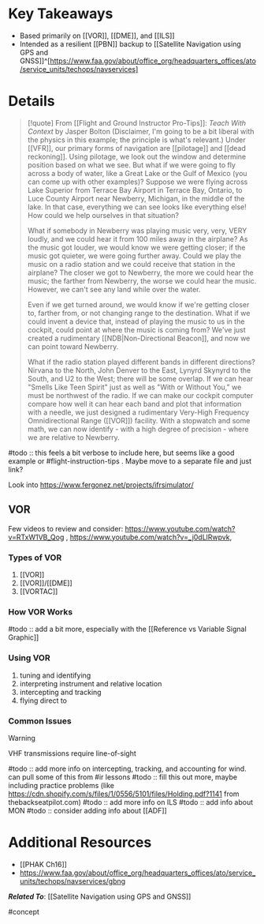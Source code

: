 # Key Takeaways
- Based primarily on [[VOR]], [[DME]], and [[ILS]]
- Intended as a resilient [[PBN]] backup to [[Satellite Navigation using GPS and GNSS]]^[https://www.faa.gov/about/office_org/headquarters_offices/ato/service_units/techops/navservices]

# Details

> [!quote] From [[Flight and Ground Instructor Pro-Tips]]: *Teach With Context* by Jasper Bolton
> (Disclaimer, I'm going to be a bit liberal with the physics in this example; the principle is what's relevant.) Under [[VFR]], our primary forms of navigation are [[pilotage]] and [[dead reckoning]]. Using pilotage, we look out the window and determine position based on what we see. But what if we were going to fly across a body of water, like a Great Lake or the Gulf of Mexico (you can come up with other examples)? Suppose we were flying across Lake Superior from Terrace Bay Airport in Terrace Bay, Ontario, to Luce County Airport near Newberry, Michigan, in the middle of the lake. In that case, everything we can see looks like everything else! How could we help ourselves in that situation?
> 
> What if somebody in Newberry was playing music very, very, VERY loudly, and we could hear it from 100 miles away in the airplane? As the music got louder, we would know we were getting closer; if the music got quieter, we were going further away. Could we play the music on a radio station and we could receive that station in the airplane? The closer we got to Newberry, the more we could hear the music; the farther from Newberry, the worse we could hear the music. However, we can't see any land while over the water.
> 
> Even if we get turned around, we would know if we're getting closer to, farther from, or not changing range to the destination. What if we could invent a device that, instead of playing the music to us in the cockpit, could point at where the music is coming from? We've just created a rudimentary [[NDB|Non-Directional Beacon]], and now we can point toward Newberry.
> 
> What if the radio station played different bands in different directions? Nirvana to the North, John Denver to the East, Lynyrd Skynyrd to the South, and U2 to the West; there will be some overlap. If we can hear "Smells Like Teen Spirit" just as well as "With or Without You," we must be northwest of the radio. If we can make our cockpit computer compare how well it can hear each band and plot that information with a needle, we just designed a rudimentary Very-High Frequency Omnidirectional Range ([[VOR]]) facility. With a stopwatch and some math, we can now identify - with a high degree of precision - where we are relative to Newberry.

#todo :: this feels a bit verbose to include here, but seems like a good example or #flight-instruction-tips . Maybe move to a separate file and just link?



Look into https://www.fergonez.net/projects/ifrsimulator/


## VOR
Few videos to review and consider: https://www.youtube.com/watch?v=RTxW1VB_Qog , https://www.youtube.com/watch?v=_j0dLlRwpvk, 

### Types of VOR
1. [[VOR]]
2. [[VOR]]/[[DME]]
3. [[VORTAC]]

### How VOR Works
#todo :: add a bit more, especially with the [[Reference vs Variable Signal Graphic]]

### Using VOR
1. tuning and identifying
2. interpreting instrument and relative location
3. intercepting and tracking
4. flying direct to

### Common Issues
> [!warning] 
> VHF transmissions require line-of-sight

#todo :: add more info on intercepting, tracking, and accounting for wind. can pull some of this from #ir lessons
#todo :: fill this out more, maybe including practice problems (like https://cdn.shopify.com/s/files/1/0556/5101/files/Holding.pdf?1141 from thebackseatpilot.com)
#todo :: add more info on ILS
#todo :: add info about MON
#todo :: consider adding info about [[ADF]]

# Additional Resources
- [[PHAK Ch16]]
- https://www.faa.gov/about/office_org/headquarters_offices/ato/service_units/techops/navservices/gbng

***Related To***: [[Satellite Navigation using GPS and GNSS]]

#concept